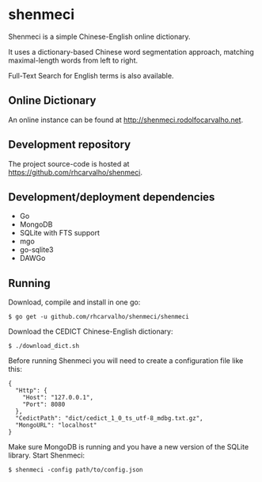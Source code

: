 shenmeci
========

Shenmeci is a simple Chinese-English online dictionary.

It uses a dictionary-based Chinese word segmentation approach, matching maximal-length words from left to right.

Full-Text Search for English terms is also available.


Online Dictionary
-----------------

An online instance can be found at http://shenmeci.rodolfocarvalho.net.


Development repository
----------------------

The project source-code is hosted at https://github.com/rhcarvalho/shenmeci.


Development/deployment dependencies
-----------------------------------

* Go
* MongoDB
* SQLite with FTS support
* mgo
* go-sqlite3
* DAWGo


Running
-------

Download, compile and install in one go:

    $ go get -u github.com/rhcarvalho/shenmeci/shenmeci

Download the CEDICT Chinese-English dictionary:

    $ ./download_dict.sh

Before running Shenmeci you will need to create a configuration file like this:

    {
      "Http": {
        "Host": "127.0.0.1",
        "Port": 8080
      },
      "CedictPath": "dict/cedict_1_0_ts_utf-8_mdbg.txt.gz",
      "MongoURL": "localhost"
    }

Make sure MongoDB is running and you have a new version of the SQLite library.
Start Shenmeci:

    $ shenmeci -config path/to/config.json
